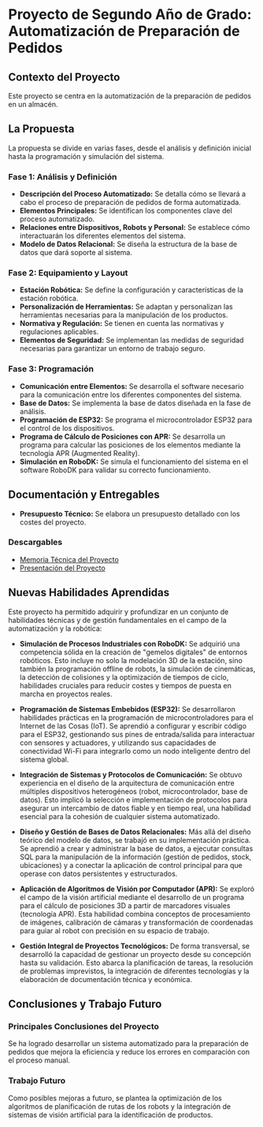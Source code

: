 # Proyecto de Segundo Año de Grado: Automatización de Preparación de Pedidos

## Contexto del Proyecto

Este proyecto se centra en la automatización de la preparación de pedidos en un almacén.

## La Propuesta

La propuesta se divide en varias fases, desde el análisis y definición inicial hasta la programación y simulación del sistema.

### Fase 1: Análisis y Definición

* **Descripción del Proceso Automatizado:** Se detalla cómo se llevará a cabo el proceso de preparación de pedidos de forma automatizada.
* **Elementos Principales:** Se identifican los componentes clave del proceso automatizado.
* **Relaciones entre Dispositivos, Robots y Personal:** Se establece cómo interactuarán los diferentes elementos del sistema.
* **Modelo de Datos Relacional:** Se diseña la estructura de la base de datos que dará soporte al sistema.

### Fase 2: Equipamiento y Layout

* **Estación Robótica:** Se define la configuración y características de la estación robótica.
* **Personalización de Herramientas:** Se adaptan y personalizan las herramientas necesarias para la manipulación de los productos.
* **Normativa y Regulación:** Se tienen en cuenta las normativas y regulaciones aplicables.
* **Elementos de Seguridad:** Se implementan las medidas de seguridad necesarias para garantizar un entorno de trabajo seguro.

### Fase 3: Programación

* **Comunicación entre Elementos:** Se desarrolla el software necesario para la comunicación entre los diferentes componentes del sistema.
* **Base de Datos:** Se implementa la base de datos diseñada en la fase de análisis.
* **Programación de ESP32:** Se programa el microcontrolador ESP32 para el control de los dispositivos.
* **Programa de Cálculo de Posiciones con APR:** Se desarrolla un programa para calcular las posiciones de los elementos mediante la tecnología APR (Augmented Reality).
* **Simulación en RoboDK:** Se simula el funcionamiento del sistema en el software RoboDK para validar su correcto funcionamiento.

## Documentación y Entregables

* **Presupuesto Técnico:** Se elabora un presupuesto detallado con los costes del proyecto.

### Descargables

* [Memoria Técnica del Proyecto](URL_DEL_PDF_MEMORIA_TECNICA)
* [Presentación del Proyecto](URL_DEL_PDF_PRESENTACION)

## Nuevas Habilidades Aprendidas

Este proyecto ha permitido adquirir y profundizar en un conjunto de habilidades técnicas y de gestión fundamentales en el campo de la automatización y la robótica:

* **Simulación de Procesos Industriales con RoboDK:** Se adquirió una competencia sólida en la creación de "gemelos digitales" de entornos robóticos. Esto incluye no solo la modelación 3D de la estación, sino también la programación offline de robots, la simulación de cinemáticas, la detección de colisiones y la optimización de tiempos de ciclo, habilidades cruciales para reducir costes y tiempos de puesta en marcha en proyectos reales.

* **Programación de Sistemas Embebidos (ESP32):** Se desarrollaron habilidades prácticas en la programación de microcontroladores para el Internet de las Cosas (IoT). Se aprendió a configurar y escribir código para el ESP32, gestionando sus pines de entrada/salida para interactuar con sensores y actuadores, y utilizando sus capacidades de conectividad Wi-Fi para integrarlo como un nodo inteligente dentro del sistema global.

* **Integración de Sistemas y Protocolos de Comunicación:** Se obtuvo experiencia en el diseño de la arquitectura de comunicación entre múltiples dispositivos heterogéneos (robot, microcontrolador, base de datos). Esto implicó la selección e implementación de protocolos para asegurar un intercambio de datos fiable y en tiempo real, una habilidad esencial para la cohesión de cualquier sistema automatizado.

* **Diseño y Gestión de Bases de Datos Relacionales:** Más allá del diseño teórico del modelo de datos, se trabajó en su implementación práctica. Se aprendió a crear y administrar la base de datos, a ejecutar consultas SQL para la manipulación de la información (gestión de pedidos, stock, ubicaciones) y a conectar la aplicación de control principal para que operase con datos persistentes y estructurados.

* **Aplicación de Algoritmos de Visión por Computador (APR):** Se exploró el campo de la visión artificial mediante el desarrollo de un programa para el cálculo de posiciones 3D a partir de marcadores visuales (tecnología APR). Esta habilidad combina conceptos de procesamiento de imágenes, calibración de cámaras y transformación de coordenadas para guiar al robot con precisión en su espacio de trabajo.

* **Gestión Integral de Proyectos Tecnológicos:** De forma transversal, se desarrolló la capacidad de gestionar un proyecto desde su concepción hasta su validación. Esto abarca la planificación de tareas, la resolución de problemas imprevistos, la integración de diferentes tecnologías y la elaboración de documentación técnica y económica.

## Conclusiones y Trabajo Futuro

### Principales Conclusiones del Proyecto

Se ha logrado desarrollar un sistema automatizado para la preparación de pedidos que mejora la eficiencia y reduce los errores en comparación con el proceso manual.

### Trabajo Futuro

Como posibles mejoras a futuro, se plantea la optimización de los algoritmos de planificación de rutas de los robots y la integración de sistemas de visión artificial para la identificación de productos.
